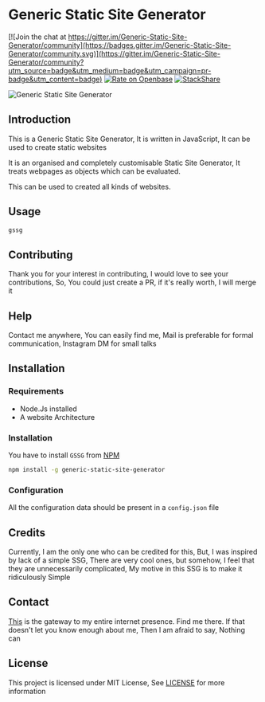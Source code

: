 # Generic Static Site Generator

[![Join the chat at https://gitter.im/Generic-Static-Site-Generator/community](https://badges.gitter.im/Generic-Static-Site-Generator/community.svg)](https://gitter.im/Generic-Static-Site-Generator/community?utm_source=badge&utm_medium=badge&utm_campaign=pr-badge&utm_content=badge)
[![Rate on Openbase](https://badges.openbase.io/js/rating/generic-static-site-generator.svg)](https://openbase.io/js/generic-static-site-generator?utm_source=embedded&utm_medium=badge&utm_campaign=rate-badge)
[![StackShare](http://img.shields.io/badge/tech-stack-0690fa.svg?style=flat)](https://stackshare.io/generic-static-site-generator/generic-static-site-generator)

![Generic Static Site Generator](https://theabbie.github.io/files/logo.png)

## Introduction

This is a Generic Static Site Generator, It is written in JavaScript, It can be used to create static websites

It is an organised and completely customisable Static Site Generator, It treats webpages as objects which can be evaluated.

This can be used to created all kinds of websites.

## Usage

```sh
gssg
```

## Contributing

Thank you for your interest in contributing, I would love to see your contributions, So, You could just create a PR, if it's really worth, I will merge it

## Help

Contact me anywhere, You can easily find me, Mail is preferable for formal communication, Instagram DM for small talks

## Installation

### Requirements

* Node.Js installed
* A website Architecture

### Installation

You have to install `GSSG` from [NPM](https://www.npmjs.com/package/generic-static-site-generator)

```sh
npm install -g generic-static-site-generator
```

### Configuration

All the configuration data should be present in a `config.json` file

## Credits

Currently, I am the only one who can be credited for this, But, I was inspired by lack of a simple SSG, There are very cool ones, but somehow, I feel that they are unnecessarily complicated, My motive in this SSG is to make it ridiculously Simple

## Contact

[This](https://theabbie.github.io) is the gateway to my entire internet presence. Find me there. If that doesn't let you know enough about me, Then I am afraid to say, Nothing can

## License

This project is licensed under MIT License, See [LICENSE](/LICENSE) for more information
